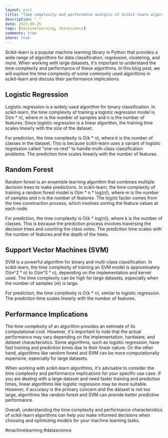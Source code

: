 ```yaml
---
layout: post
title: "Time complexity and performance analysis of Scikit-learn algorithms"
description: " "
date: 2023-09-25
tags: [machinelearning, datascience]
comments: true
share: true
---
```


Scikit-learn is a popular machine learning library in Python that provides a wide range of algorithms for data classification, regression, clustering, and more. When working with large datasets, it's important to understand the time complexity and performance of these algorithms. In this blog post, we will explore the time complexity of some commonly used algorithms in scikit-learn and discuss their performance implications.

## Logistic Regression

Logistic regression is a widely used algorithm for binary classification. In scikit-learn, the time complexity of training a logistic regression model is O(m * n), where m is the number of samples and n is the number of features. Since logistic regression is a linear algorithm, the training time scales linearly with the size of the dataset.

For prediction, the time complexity is O(k * n), where k is the number of classes in the dataset. This is because scikit-learn uses a variant of logistic regression called "one-vs-rest" to handle multi-class classification problems. The prediction time scales linearly with the number of features.

## Random Forest

Random forest is an ensemble learning algorithm that combines multiple decision trees to make predictions. In scikit-learn, the time complexity of training a random forest model is O(m * n * log(n)), where m is the number of samples and n is the number of features. The log(n) factor comes from the tree construction process, which involves sorting the feature values at each node.

For prediction, the time complexity is O(k * log(n)), where k is the number of classes. This is because the prediction process involves traversing the decision trees and counting the class votes. The prediction time scales with the number of features and the depth of the trees.

## Support Vector Machines (SVM)

SVM is a powerful algorithm for binary and multi-class classification. In scikit-learn, the time complexity of training an SVM model is approximately O(m^2 * n) to O(m^3 * n), depending on the implementation and kernel used. The time complexity can be high for large datasets, especially when the number of samples (m) is large.

For prediction, the time complexity is O(k * n), similar to logistic regression. The prediction time scales linearly with the number of features.

## Performance Implications

The time complexity of an algorithm provides an estimate of its computational cost. However, it's important to note that the actual performance may vary depending on the implementation, hardware, and dataset characteristics. Some algorithms, such as logistic regression, have fast training and prediction times due to their linear nature. On the other hand, algorithms like random forest and SVM can be more computationally expensive, especially for large datasets.

When working with scikit-learn algorithms, it's advisable to consider the time complexity and performance implications for your specific use case. If you are dealing with a large dataset and need faster training and prediction times, linear algorithms like logistic regression may be more suitable. However, if accuracy is the primary concern and the dataset is not too large, algorithms like random forest and SVM can provide better predictive performance.

Overall, understanding the time complexity and performance characteristics of scikit-learn algorithms can help you make informed decisions when choosing and optimizing models for your machine learning tasks.

#machinelearning #datascience